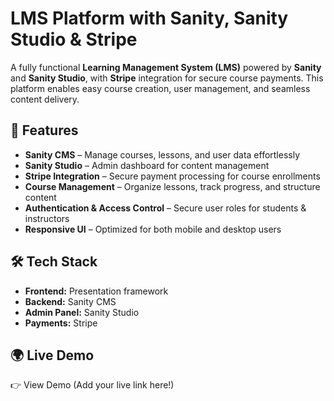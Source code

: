 # LMS Platform with Sanity, Sanity Studio & Stripe  

A fully functional **Learning Management System (LMS)** powered by **Sanity** and **Sanity Studio**, with **Stripe** integration for secure course payments. This platform enables easy course creation, user management, and seamless content delivery.  

## 🚀 Features  
- **Sanity CMS** – Manage courses, lessons, and user data effortlessly  
- **Sanity Studio** – Admin dashboard for content management  
- **Stripe Integration** – Secure payment processing for course enrollments  
- **Course Management** – Organize lessons, track progress, and structure content  
- **Authentication & Access Control** – Secure user roles for students & instructors  
- **Responsive UI** – Optimized for both mobile and desktop users  

## 🛠 Tech Stack  
- **Frontend:** Presentation framework  
- **Backend:** Sanity CMS  
- **Admin Panel:** Sanity Studio  
- **Payments:** Stripe  

## 🌍 Live Demo
👉 View Demo (Add your live link here!)
